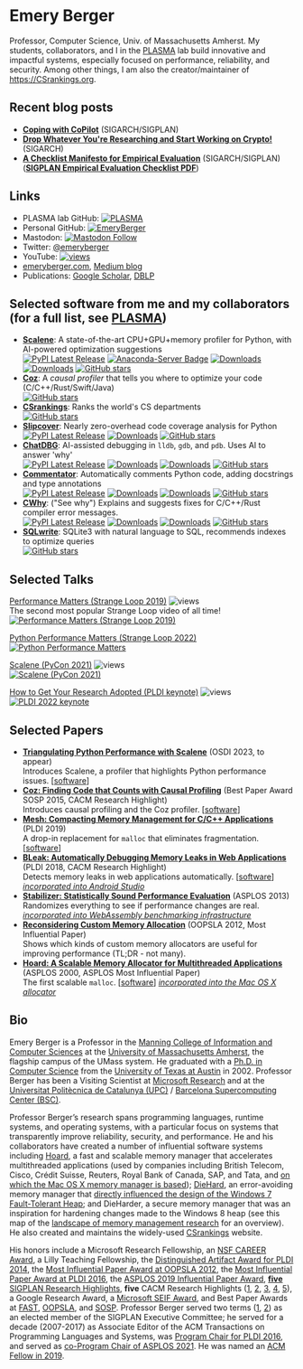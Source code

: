 # Emery Berger

Professor, Computer Science, Univ. of Massachusetts Amherst. My students, collaborators, and I in the [PLASMA](https://plasma-umass.org) lab build innovative and impactful systems, especially focused on performance, reliability, and security. Among other things, I am also the creator/maintainer of https://CSrankings.org.

## Recent blog posts

- [**Coping with CoPilot**](https://blog.sigplan.org/2022/08/18/coping-with-copilot/) (SIGARCH/SIGPLAN)
- [**Drop Whatever You're Researching and Start Working on Crypto!**](https://www.sigarch.org/drop-whatever-youre-researching-and-start-working-on-crypto/) (SIGARCH)
- [**A Checklist Manifesto for Empirical Evaluation**](https://blog.sigplan.org/2019/08/28/a-checklist-manifesto-for-empirical-evaluation-a-preemptive-strike-against-a-replication-crisis-in-computer-science/) (SIGARCH/SIGPLAN)   
  ([**SIGPLAN Empirical Evaluation Checklist PDF**](https://github.com/SIGPLAN/empirical-evaluation/raw/master/checklist/checklist.pdf))

## Links

- PLASMA lab GitHub: [![PLASMA](https://img.shields.io/github/stars/plasma-umass?style=social)](https://github.com/plasma-umass)
- Personal GitHub: [![EmeryBerger](https://img.shields.io/github/stars/emeryberger?style=social)](https://github.com/emeryberger)
- Mastodon: [![Mastodon Follow](https://img.shields.io/mastodon/follow/109334066336092137?domain=https%3A%2F%2Fdiscuss.systems&style=social)](https://discuss.systems/@emeryberger)
- Twitter: [@emeryberger](https://twitter.com/emeryberger)
- YouTube: [![views](https://img.shields.io/youtube/channel/views/UCIPi_mHiQ6FoMgMej51s-lA?style=social)](https://www.youtube.com/@EmeryBerger)
- [emeryberger.com](https://emeryberger.com), [Medium blog](https://emeryberger.medium.com)
- Publications: [Google Scholar](https://scholar.google.com/citations?user=RaHaArkAAAAJ&hl=en), [DBLP](https://dblp.org/pid/98/4487.html)

## Selected software from me and my collaborators (for a full list, see [**PLASMA**](https://plasma-umass.org))

- [**Scalene**](https://github.com/plasma-umass/scalene): A state-of-the-art CPU+GPU+memory profiler for Python, with AI-powered optimization suggestions  
  [![PyPI Latest Release](https://img.shields.io/pypi/v/scalene.svg)](https://pypi.org/project/scalene/)
  [![Anaconda-Server Badge](https://anaconda.org/conda-forge/scalene/badges/version.svg)](https://conda.anaconda.org/conda-forge/scalene)
  [![Downloads](https://pepy.tech/badge/scalene)](https://pepy.tech/project/scalene)
  [![Downloads](https://pepy.tech/badge/scalene/month)](https://pepy.tech/project/scalene)
  [![GitHub stars](https://img.shields.io/github/stars/plasma-umass/scalene?style=social&label=Star&maxAge=2592000)](https://GitHub.com/plasma-umass/scalene/)
- [**Coz**](https://github.com/plasma-umass/coz): A _causal profiler_ that tells you where to optimize your code (C/C++/Rust/Swift/Java)  
  [![GitHub stars](https://img.shields.io/github/stars/plasma-umass/coz?style=social&label=Star&maxAge=2592000)](https://GitHub.com/plasma-umass/coz/)
- [**CSrankings**](https://csrankings.org): Ranks the world's CS departments  
  [![GitHub stars](https://img.shields.io/github/stars/emeryberger/CSrankings?style=social&label=Star&maxAge=2592000)](https://GitHub.com/emeryberger/CSrankings)
- [**Slipcover**](https://github.com/plasma-umass/slipcover): Nearly zero-overhead code coverage analysis for Python   
  [![PyPI Latest Release](https://img.shields.io/pypi/v/slipcover.svg)](https://pypi.org/project/slipcover/)
  [![Downloads](https://pepy.tech/badge/slipcover)](https://pepy.tech/project/slipcover)
  [![GitHub stars](https://img.shields.io/github/stars/plasma-umass/slipcover?style=social&label=Star&maxAge=2592000)](https://GitHub.com/plasma-umass/slipcover/)
- [**ChatDBG**](https://github.com/plasma-umass/ChatDBG): AI-assisted debugging in `lldb`, `gdb`, and `pdb`. Uses AI to answer 'why'  
  [![PyPI Latest Release](https://img.shields.io/pypi/v/ChatDBG.svg)](https://pypi.org/project/ChatDBG/)
  [![Downloads](https://pepy.tech/badge/ChatDBG)](https://pepy.tech/project/ChatDBG)
  [![Downloads](https://pepy.tech/badge/ChatDBG/month)](https://pepy.tech/project/ChatDBG)
  [![GitHub stars](https://img.shields.io/github/stars/plasma-umass/ChatDBG?style=social&label=Star&maxAge=2592000)](https://GitHub.com/plasma-umass/ChatDBG/)
- [**Commentator**](https://github.com/plasma-umass/commentator): Automatically comments Python code, adding docstrings and type annotations  
  [![PyPI Latest Release](https://img.shields.io/pypi/v/python-commentator.svg)](https://pypi.org/project/python-commentator/)
  [![Downloads](https://pepy.tech/badge/python-commentator)](https://pepy.tech/project/python-commentator)
  [![Downloads](https://pepy.tech/badge/python-commentator/month)](https://pepy.tech/project/python-commentator)
  [![GitHub stars](https://img.shields.io/github/stars/plasma-umass/commentator?style=social&label=Star&maxAge=2592000)](https://GitHub.com/plasma-umass/commentator/)
- [**CWhy**](https://github.com/plasma-umass/CWhy): ("See why") Explains and suggests fixes for C/C++/Rust compiler error messages.  
  [![PyPI Latest Release](https://img.shields.io/pypi/v/CWhy.svg)](https://pypi.org/project/CWhy/)
  [![Downloads](https://pepy.tech/badge/CWhy)](https://pepy.tech/project/CWhy)
  [![Downloads](https://pepy.tech/badge/CWhy/month)](https://pepy.tech/project/CWhy)
  [![GitHub stars](https://img.shields.io/github/stars/plasma-umass/CWhy?style=social&label=Star&maxAge=2592000)](https://GitHub.com/plasma-umass/CWhy/)
- [**SQLwrite**](https://github.com/plasma-umass/sqlwrite): SQLite3 with natural language to SQL, recommends indexes to optimize queries  
  [![GitHub stars](https://img.shields.io/github/stars/plasma-umass/sqlwrite?style=social&label=Star&maxAge=2592000)](https://GitHub.com/plasma-umass/sqlwrite/)
 

## Selected Talks

[Performance Matters (Strange Loop 2019)](https://youtu.be/r-TLSBdHe1A) ![views](https://img.shields.io/youtube/views/r-TLSBdHe1A)   
The second most popular Strange Loop video of all time!  
  [![Performance Matters (Strange Loop 2019)](https://img.youtube.com/vi/r-TLSBdHe1A/0.jpg)](https://youtu.be/r-TLSBdHe1A)

[Python Performance Matters (Strange Loop 2022)](https://youtu.be/vVUnCXKuNOg)  
  [![Python Performance Matters](https://img.youtube.com/vi/vVUnCXKuNOg/0.jpg)](https://youtu.be/vVUnCXKuNOg)
  
[Scalene (PyCon 2021)](https://youtu.be/nrQPqy3YY5A) ![views](https://img.shields.io/youtube/views/nrQPqy3YY5A)  
  [![Scalene (PyCon 2021)](https://img.youtube.com/vi/nrQPqy3YY5A/0.jpg)](https://youtu.be/nrQPqy3YY5A)

[How to Get Your Research Adopted (PLDI keynote)](https://youtube.be/kwto0AQ_Un8) ![views](https://img.shields.io/youtube/views/kwto0AQ_Un8)  
  [![PLDI 2022 keynote](https://img.youtube.com/vi/kwto0AQ_Un8/0.jpg)]([https://youtu.be/kwto0AQ_Un8](https://www.youtube.com/watch?v=kwto0AQ_Un8))
  
## Selected Papers

- [**Triangulating Python Performance with Scalene**](https://arxiv.org/pdf/2212.07597) (OSDI 2023, to appear)   
  Introduces Scalene, a profiler that highlights Python performance issues. [[software](https://github.com/plasma-umass/scalene)]
- [**Coz: Finding Code that Counts with Causal Profiling**](http://sigops.org/sosp/sosp15/current/2015-Monterey/090-curtsinger-online.pdf) (Best Paper Award SOSP 2015, CACM Research Highlight)   
  Introduces causal profiling and the Coz profiler. [[software](https://github.com/plasma-umass/coz)]
- [**Mesh: Compacting Memory Management for C/C++ Applications**](https://people.cs.umass.edu/~mcgregor/papers/19-pldi.pdf) (PLDI 2019)   
  A drop-in replacement for `malloc` that eliminates fragmentation. [[software](https://github.com/plasma-umass/mesh)]
- [**BLeak: Automatically Debugging Memory Leaks in Web Applications**](https://jvilk.com/assets/pdf/bleak.pdf) (PLDI 2018, CACM Research Highlight)   
  Detects memory leaks in web applications automatically. [[software](https://github.com/plasma-umass/BLeak)] [_incorporated into Android Studio_](https://cs.android.com/android-studio/platform/tools/adt/idea/+/mirror-goog-studio-main:bleak/src/com/android/tools/idea/bleak/Bleak.kt)
- [**Stabilizer: Statistically Sound Performance Evaluation**](https://people.cs.umass.edu/~emery/pubs/stabilizer-asplos13.pdf) (ASPLOS 2013)   
  Randomizes everything to see if performance changes are real.
  [_incorporated into WebAssembly benchmarking infrastructure_](https://mastodon.world/@cfallin/109833747279454645)
- [**Reconsidering Custom Memory Allocation**](https://people.cs.umass.edu/~emery/pubs/berger-oopsla2002.pdf) (OOPSLA 2012, Most Influential Paper)   
  Shows which kinds of custom memory allocators are useful for improving performance (TL;DR - not many).
- [**Hoard: A Scalable Memory Allocator for Multithreaded Applications**](https://people.cs.umass.edu/~emery/pubs/berger-asplos2000.pdf) (ASPLOS 2000, ASPLOS Most Influential Paper)   
  The first scalable `malloc`. [[software](https://github.com/emeryberger/Hoard)] [_incorporated into the Mac OS X allocator_](https://opensource.apple.com/source/libmalloc/libmalloc-116.50.8/src/magazine_malloc.c.auto.html)

## Bio

Emery Berger is a Professor in the [Manning College of Information and Computer Sciences](https://cics.umass.edu) at the [University of Massachusetts Amherst](https://www.umass.edu/), the flagship campus of the UMass system. He graduated with a [Ph.D. in Computer Science](https://repositories.lib.utexas.edu/handle/2152/455) from the [University of Texas at Austin](https://www.cs.utexas.edu/) in 2002. Professor Berger has been a Visiting Scientist at [Microsoft Research](https://www.microsoft.com/en-us/research) and at the [Universitat Politècnica de Catalunya (UPC)](https://www.ac.upc.edu/en) / [Barcelona Supercomputing Center (BSC)](https://bsc.es/).

Professor Berger’s research spans programming languages, runtime systems, and operating systems, with a particular focus on systems that transparently improve reliability, security, and performance. He and his collaborators have created a number of influential software systems including [Hoard](https://github.com/emeryberger/Hoard), a fast and scalable memory manager that accelerates multithreaded applications (used by companies including British Telecom, Cisco, Crédit Suisse, Reuters, Royal Bank of Canada, SAP, and Tata, and [on which the Mac OS X memory manager is based](http://emeryblogger.wordpress.com/2010/10/26/im-a-mac-or-emery-inside/)); [DieHard](https://github.com/emeryberger/DieHard), an error-avoiding memory manager that [directly influenced the design of the Windows 7 Fault-Tolerant Heap](http://emeryblogger.wordpress.com/2010/04/06/winning-the-war-on-bugs/); and DieHarder, a secure memory manager that was an inspiration for hardening changes made to the Windows 8 heap (see this map of the [landscape of memory management research](https://github.com/plasma-umass/memory-landscape) for an overview). He also created and maintains the widely-used [CSrankings](https://csrankings.org) website.

His honors include a Microsoft Research Fellowship, an [NSF CAREER Award](https://www.nsf.gov/awardsearch/showAward?AWD_ID=0347339), a Lilly Teaching Fellowship, the [Distinguished Artifact Award for PLDI 2014](http://pldi14-aec.cs.brown.edu/), the [Most Influential Paper Award at OOPSLA 2012](http://sigplan.org/Awards/OOPSLA/), the [Most Influential Paper Award at PLDI 2016](http://www.sigplan.org/Awards/PLDI/), the [ASPLOS 2019 Influential Paper Award](https://www.sigops.org/2019/asplos-influential-paper-2019-winner/), [**five** SIGPLAN Research Highlights](https://www.sigplan.org/Highlights/Papers/), **five** CACM Research Highlights ([1](https://doi.org/10.1145/1409360.1409382), [2](https://doi.org/10.1145/2927928), [3](https://doi.org/10.1145/3205911), [4](https://doi.org/10.1145/3422598), [5](https://doi.org/10.1145/3474385)), a Google Research Award, a [Microsoft SEIF Award](https://www.microsoft.com/en-us/research/blog/2013-seif-awards-support-researchers-in-software-engineering/), and Best Paper Awards at [FAST](https://www.usenix.org/conference/fast-07/tfs-transparent-file-system-contributory-storage), [OOPSLA](https://dl.acm.org/doi/10.1145/2660193.2660206), and [SOSP](https://dl.acm.org/doi/10.1145/2815400.2815409). Professor Berger served two terms ([1](https://web.archive.org/web/20160202121436/http://www.sigplan.org/ContactUs/), [2](https://web.archive.org/web/20190611000048/https://sigplan.org/ContactUs/)) as an elected member of the SIGPLAN Executive Committee; he served for a decade (2007-2017) as Associate Editor of the ACM Transactions on Programming Languages and Systems, was [Program Chair for PLDI 2016](https://pldi16.sigplan.org/committee/pldi-2016-program-committee), and served as [co-Program Chair of ASPLOS 2021](https://asplos-conference.org/2021/index.html%3Fp=44.html). He was named an [ACM Fellow in 2019](https://awards.acm.org/award_winners/berger_4417531).
